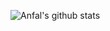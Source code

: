 ![Anfal's github stats](https://github-readme-stats.vercel.app/api?username=MAnfal&count_private=true&theme=dracula)
